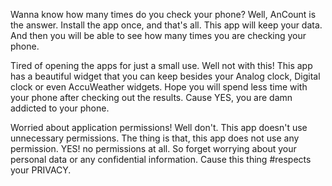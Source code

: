 Wanna know how many times do you check your phone?
Well, AnCount is the answer.
Install the app once, and that's all.
This app will keep your data. 
And then you will be able to see how many times you are checking your phone.

Tired of opening the apps for just a small use.
Well not with this! 
This app has a beautiful widget that you can keep besides your Analog clock, Digital clock or even AccuWeather widgets.
Hope you will spend less time with your phone after checking out the results.
Cause YES, you are damn addicted to your phone.

Worried about application permissions! Well don't.
This app doesn't use unnecessary permissions.
The thing is that, this app does not use any permission.
YES! no permissions at all.
So forget worrying about your personal data or any confidential information.
Cause this thing #respects your PRIVACY.